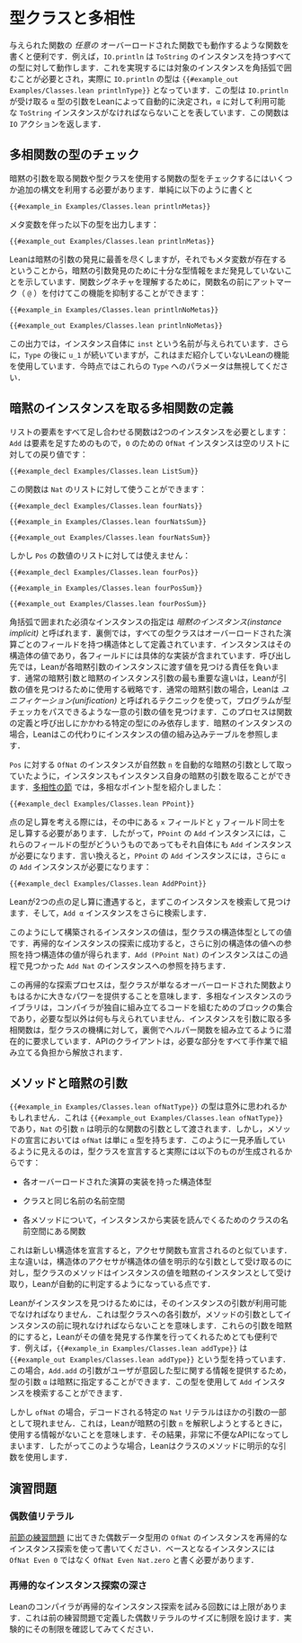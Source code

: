 <!-- # Type Classes and Polymorphism -->

# 型クラスと多相性

<!-- It can be useful to write functions that work for _any_ overloading of a given function.
For instance, `IO.println` works for any type that has an instance of `ToString`.
This is indicated using square brackets around the required instance: the type of `IO.println` is `{{#example_out Examples/Classes.lean printlnType}}`.
This type says that `IO.println` accepts an argument of type `α`, which Lean should determine automatically, and that there must be a `ToString` instance available for `α`.
It returns an `IO` action. -->

与えられた関数の _任意の_ オーバーロードされた関数でも動作するような関数を書くと便利です．例えば，`IO.println` は `ToString` のインスタンスを持つすべての型に対して動作します．これを実現するには対象のインスタンスを角括弧で囲むことが必要とされ，実際に `IO.println` の型は `{{#example_out Examples/Classes.lean printlnType}}` となっています．この型は `IO.println` が受け取る `α` 型の引数をLeanによって自動的に決定され，`α` に対して利用可能な `ToString` インスタンスがなければならないことを表しています．この関数は `IO` アクションを返します．

<!-- ## Checking Polymorphic Functions' Types -->

## 多相関数の型のチェック

<!-- Checking the type of a function that takes implicit arguments or uses type classes requires the use of some additional syntax.
Simply writing -->

暗黙の引数を取る関数や型クラスを使用する関数の型をチェックするにはいくつか追加の構文を利用する必要があります．単純に以下のように書くと

```lean
{{#example_in Examples/Classes.lean printlnMetas}}
```
<!-- yields a type with metavariables: -->

メタ変数を伴った以下の型を出力します：

```output info
{{#example_out Examples/Classes.lean printlnMetas}}
```
<!-- This is because Lean does its best to discover implicit arguments, and the presence of metavariables indicates that it did not yet discover enough type information to do so.
To understand the signature of a function, this feature can be suppressed with an at-sign (`@`) before the function's name: -->

Leanは暗黙の引数の発見に最善を尽くしますが，それでもメタ変数が存在するということから，暗黙の引数発見のために十分な型情報をまだ発見していないことを示しています．関数シグネチャを理解するために，関数名の前にアットマーク（ `@` ）を付けてこの機能を抑制することができます：

```lean
{{#example_in Examples/Classes.lean printlnNoMetas}}
```
```output info
{{#example_out Examples/Classes.lean printlnNoMetas}}
```
<!-- In this output, the instance itself has been given the name `inst`.
Additionally, there is a `u_1` after `Type`, which uses a feature of Lean that has not yet been introduced.
For now, ignore these parameters to `Type`. -->

この出力では，インスタンス自体に `inst` という名前が与えられています．さらに，`Type` の後に `u_1` が続いていますが，これはまだ紹介していないLeanの機能を使用しています．今時点ではこれらの `Type` へのパラメータは無視してください．

<!-- ## Defining Polymorphic Functions with Instance Implicits -->

## 暗黙のインスタンスを取る多相関数の定義

<!-- A function that sums all entries in a list needs two instances: `Add` allows the entries to be added, and an `OfNat` instance for `0` provides a sensible value to return for the empty list: -->

リストの要素をすべて足し合わせる関数は2つのインスタンスを必要とします： `Add` は要素を足すためのもので，`0` のための `OfNat` インスタンスは空のリストに対しての戻り値です：

```lean
{{#example_decl Examples/Classes.lean ListSum}}
```
<!-- This function can be used for a list of `Nat`s: -->

この関数は `Nat` のリストに対して使うことができます：

```lean
{{#example_decl Examples/Classes.lean fourNats}}

{{#example_in Examples/Classes.lean fourNatsSum}}
```
```output info
{{#example_out Examples/Classes.lean fourNatsSum}}
```
<!-- but not for a list of `Pos` numbers: -->

しかし `Pos` の数値のリストに対しては使えません：

```lean
{{#example_decl Examples/Classes.lean fourPos}}

{{#example_in Examples/Classes.lean fourPosSum}}
```
```output error
{{#example_out Examples/Classes.lean fourPosSum}}
```

<!-- Specifications of required instances in square brackets are called _instance implicits_.
Behind the scenes, every type class defines a structure that has a field for each overloaded operation.
Instances are values of that structure type, with each field containing an implementation.
At a call site, Lean is responsible for finding an instance value to pass for each instance implicit argument.
The most important difference between ordinary implicit arguments and instance implicits is the strategy that Lean uses to find an argument value.
In the case of ordinary implicit arguments, Lean uses a technique called _unification_ to find a single unique argument value that would allow the program to pass the type checker.
This process relies only on the specific types involved in the function's definition and the call site.
For instance implicits, Lean instead consults a built-in table of instance values. -->

角括弧で囲まれた必須なインスタンスの指定は _暗黙のインスタンス(instance implicit)_ と呼ばれます．裏側では，すべての型クラスはオーバーロードされた演算ごとのフィールドを持つ構造体として定義されています．インスタンスはその構造体の値であり，各フィールドには具体的な実装が含まれています．呼び出し先では，Leanが各暗黙引数のインスタンスに渡す値を見つける責任を負います．通常の暗黙引数と暗黙のインスタンス引数の最も重要な違いは，Leanが引数の値を見つけるために使用する戦略です．通常の暗黙引数の場合，Leanは _ユニフィケーション(unification)_ と呼ばれるテクニックを使って，プログラムが型チェッカをパスできるような一意の引数の値を見つけます．このプロセスは関数の定義と呼び出しにかかわる特定の型にのみ依存します．暗黙のインスタンスの場合，Leanはこの代わりにインスタンスの値の組み込みテーブルを参照します．

<!-- Just as the `OfNat` instance for `Pos` took a natural number `n` as an automatic implicit argument, instances may also take instance implicit arguments themselves.
The [section on polymorphism](../getting-to-know/polymorphism.md) presented a polymorphic point type: -->

`Pos` に対する `OfNat` のインスタンスが自然数 `n` を自動的な暗黙の引数として取っていたように，インスタンスもインスタンス自身の暗黙の引数を取ることができます．[多相性の節](../getting-to-know/polymorphism.md) では，多相なポイント型を紹介しました：

```lean
{{#example_decl Examples/Classes.lean PPoint}}
```
<!-- Addition of points should add the underlying `x` and `y` fields.
Thus, an `Add` instance for `PPoint` requires an `Add` instance for whatever type these fields have.
In other words, the `Add` instance for `PPoint` requires a further `Add` instance for `α`: -->

点の足し算を考える際には，その中にある `x` フィールドと `y` フィールド同士を足し算する必要があります．したがって，`PPoint` の `Add` インスタンスには，これらのフィールドの型がどういうものであってもそれ自体にも `Add` インスタンスが必要になります．言い換えると，`PPoint` の `Add` インスタンスには，さらに `α` の `Add` インスタンスが必要になります：

```lean
{{#example_decl Examples/Classes.lean AddPPoint}}
```
<!-- When Lean encounters an addition of two points, it searches for and finds this instance.
It then performs a further search for the `Add α` instance. -->

Leanが2つの点の足し算に遭遇すると，まずこのインスタンスを検索して見つけます．そして，`Add α` インスタンスをさらに検索します．

<!-- The instance values that are constructed in this way are values of the type class's structure type.
A successful recursive instance search results in a structure value that has a reference to another structure value.
An instance of `Add (PPoint Nat)` contains a reference to the instance of `Add Nat` that was found. -->

このようにして構築されるインスタンスの値は，型クラスの構造体型としての値です．再帰的なインスタンスの探索に成功すると，さらに別の構造体の値への参照を持つ構造体の値が得られます．`Add (PPoint Nat)` のインスタンスはこの過程で見つかった `Add Nat` のインスタンスへの参照を持ちます．

<!-- This recursive search process means that type classes offer significantly more power than plain overloaded functions.
A library of polymorphic instances is a set of code building blocks that the compiler will assemble on its own, given nothing but the desired type.
Polymorphic functions that take instance arguments are latent requests to the type class mechanism to assemble helper functions behind the scenes.
The API's clients are freed from the burden of plumbing together all of the necessary parts by hand. -->

この再帰的な探索プロセスは，型クラスが単なるオーバーロードされた関数よりもはるかに大きなパワーを提供することを意味します．多相なインスタンスのライブラリは，コンパイラが独自に組み立てるコードを組むためのブロックの集合であり，必要な型以外は何も与えられていません．インスタンスを引数に取る多相関数は，型クラスの機構に対して，裏側でヘルパー関数を組み立てるように潜在的に要求しています．APIのクライアントは，必要な部分をすべて手作業で組み立てる負担から解放されます．

<!-- ## Methods and Implicit Arguments -->

## メソッドと暗黙の引数

<!-- The type of `{{#example_in Examples/Classes.lean ofNatType}}` may be surprising.
It is `{{#example_out Examples/Classes.lean ofNatType}}`, in which the `Nat` argument `n` occurs as an explicit function argument.
In the declaration of the method, however, `ofNat` simply has type `α`.
This seeming discrepancy is because declaring a type class really results in the following: -->

`{{#example_in Examples/Classes.lean ofNatType}}` の型は意外に思われるかもしれません．これは `{{#example_out Examples/Classes.lean ofNatType}}` であり，`Nat` の引数 `n` は明示的な関数の引数として渡されます．しかし，メソッドの宣言においては `ofNat` は単に `α` 型を持ちます．このように一見矛盾しているように見えるのは，型クラスを宣言すると実際には以下のものが生成されるからです：

 <!-- * A structure type to contain the implementation of each overloaded operation -->
 * 各オーバーロードされた演算の実装を持った構造体型
 <!-- * A namespace with the same name as the class -->
 * クラスと同じ名前の名前空間
 <!-- * For each method, a function in the class's namespace that retrieves its implementation from an instance -->
 * 各メソッドについて，インスタンスから実装を読んでくるためのクラスの名前空間にある関数

<!-- This is analogous to the way that declaring a new structure also declares accessor functions.
The primary difference is that a structure's accessors take the structure value as an explicit argument, while the type class methods take the instance value as an instance implicit to be found automatically by Lean. -->

これは新しい構造体を宣言すると，アクセサ関数も宣言されるのと似ています．主な違いは，構造体のアクセサが構造体の値を明示的な引数として受け取るのに対し，型クラスのメソッドはインスタンスの値を暗黙のインスタンスとして受け取り，Leanが自動的に判定するようになっている点です．

<!-- In order for Lean to find an instance, its arguments must be available.
This means that each argument to the type class must be an argument to the method that occurs before the instance.
It is most convenient when these arguments are implicit, because Lean does the work of discovering their values.
For example, `{{#example_in Examples/Classes.lean addType}}` has the type `{{#example_out Examples/Classes.lean addType}}`.
In this case, the type argument `α` can be implicit because the arguments to `Add.add` provide information about which type the user intended.
This type can then be used to search for the `Add` instance. -->

Leanがインスタンスを見つけるためには，そのインスタンスの引数が利用可能でなければなりません．これは型クラスへの各引数が，メソッドの引数としてインスタンスの前に現れなければならないことを意味します．これらの引数を暗黙的にすると，Leanがその値を発見する作業を行ってくれるためとても便利です．例えば，`{{#example_in Examples/Classes.lean addType}}` は `{{#example_out Examples/Classes.lean addType}}` という型を持っています．この場合，`Add.add` の引数がユーザが意図した型に関する情報を提供するため，型の引数 `α` は暗黙に指定することができます．この型を使用して `Add` インスタンスを検索することができます．

<!-- In the case of `ofNat`, however, the particular `Nat` literal to be decoded does not appear as part of any other argument.
This means that Lean would have no information to use when attempting to figure out the implicit argument `n`.
The result would be a very inconvenient API.
Thus, in these cases, Lean uses an explicit argument for the class's method. -->

しかし `ofNat` の場合，デコードされる特定の `Nat` リテラルはほかの引数の一部として現れません．これは，Leanが暗黙の引数 `n` を解釈しようとするときに，使用する情報がないことを意味します．その結果，非常に不便なAPIになってしまいます．したがってこのような場合，Leanはクラスのメソッドに明示的な引数を使用します．

<!-- ## Exercises -->

## 演習問題

<!-- ### Even Number Literals -->

### 偶数値リテラル

<!-- Write an instance of `OfNat` for the even number datatype from the [previous section's exercises](pos.md#even-numbers) that uses recursive instance search.
For the base instance, it is necessary to write `OfNat Even Nat.zero` instead of `OfNat Even 0`. -->

[前節の練習問題](pos.md#偶数) に出てきた偶数データ型用の `OfNat` のインスタンスを再帰的なインスタンス探索を使って書いてください．ベースとなるインスタンスには `OfNat Even 0` ではなく `OfNat Even Nat.zero` と書く必要があります．

<!-- ### Recursive Instance Search Depth -->

### 再帰的なインスタンス探索の深さ

<!-- There is a limit to how many times the Lean compiler will attempt a recursive instance search.
This places a limit on the size of even number literals defined in the previous exercise.
Experimentally determine what the limit is. -->

Leanのコンパイラが再帰的なインスタンス探索を試みる回数には上限があります．これは前の練習問題で定義した偶数リテラルのサイズに制限を設けます．実験的にその制限を確認してみてください．
